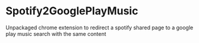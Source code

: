 # Spotify2GooglePlayMusic
Unpackaged chrome extension to redirect a spotify shared page to a google play music search with the same content
